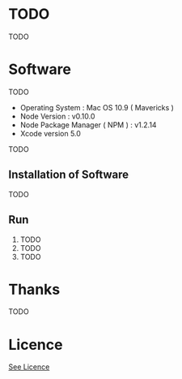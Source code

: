 # TODO

TODO

# Software

TODO
 
* Operating System : Mac OS 10.9 ( Mavericks )
* Node Version : v0.10.0 
* Node Package Manager ( NPM ) : v1.2.14 
* Xcode version 5.0


TODO

## Installation of Software


TODO


## Run

<ol>
<li>TODO</li>
<li>TODO</li>
<li>TODO</li>
</ol>

# Thanks

TODO

# Licence

[See Licence](https://github.com/dtinblack/iPhone-PubSub/blob/master/LICENSE)

